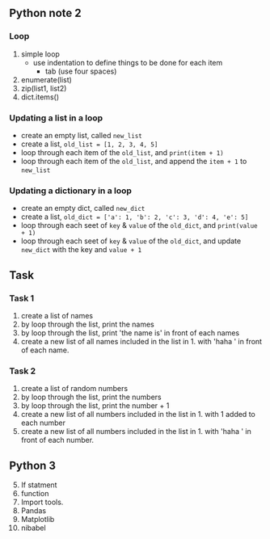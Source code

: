 Python note 2
-------------

### Loop

1. simple loop
    - use indentation to define things to be done for each item
        - tab (use four spaces)
2. enumerate(list)
3. zip(list1, list2)
4. dict.items()


### Updating a list in a loop

- create an empty list, called `new_list`
- create a list, `old_list = [1, 2, 3, 4, 5]`
- loop through each item of the `old_list`, and `print(item + 1)`
- loop through each item of the `old_list`, and append the `item + 1` to `new_list`


### Updating a dictionary in a loop

- create an empty dict, called `new_dict`
- create a list, `old_dict = ['a': 1, 'b': 2, 'c': 3, 'd': 4, 'e': 5]`
- loop through each seet of `key` & `value` of the `old_dict`, and `print(value + 1)`
- loop through each seet of `key` & `value` of the `old_dict`, and update `new_dict` with the key and `value + 1`


## Task

### Task 1

1. create a list of names
2. by loop through the list, print the names
3. by loop through the list, print 'the name is' in front of each names
4. create a new list of all names included in the list in 1. with 'haha ' in front of each name.

### Task 2

1. create a list of random numbers
2. by loop through the list, print the numbers
3. by loop through the list, print the number + 1
4. create a new list of all numbers included in the list in 1. with 1 added to each number
5. create a new list of all numbers included in the list in 1. with 'haha ' in front of each number.


Python 3
--------

5. If statment
6. function
7. Import tools.
8. Pandas
9. Matplotlib
10. nibabel



